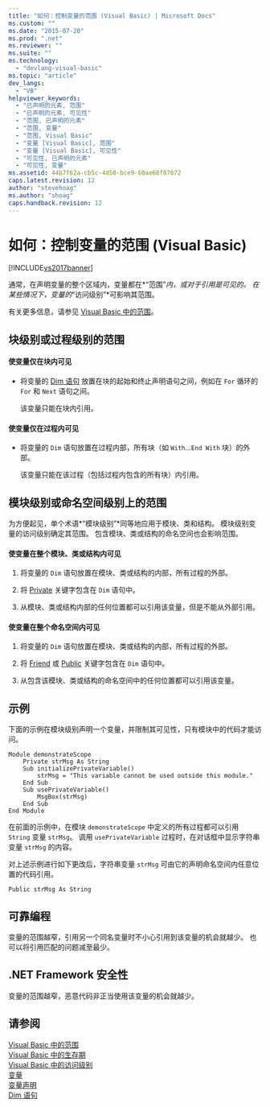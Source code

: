 ```yaml
---
title: "如何：控制变量的范围 (Visual Basic) | Microsoft Docs"
ms.custom: ""
ms.date: "2015-07-20"
ms.prod: ".net"
ms.reviewer: ""
ms.suite: ""
ms.technology: 
  - "devlang-visual-basic"
ms.topic: "article"
dev_langs: 
  - "VB"
helpviewer_keywords: 
  - "已声明的元素, 范围"
  - "已声明的元素, 可见性"
  - "范围, 已声明的元素"
  - "范围, 变量"
  - "范围, Visual Basic"
  - "变量 [Visual Basic], 范围"
  - "变量 [Visual Basic], 可见性"
  - "可见性, 已声明的元素"
  - "可见性, 变量"
ms.assetid: 44b7f62a-cb5c-4d50-bce9-60ae68f87072
caps.latest.revision: 12
author: "stevehoag"
ms.author: "shoag"
caps.handback.revision: 12
---
```

# 如何：控制变量的范围 (Visual Basic)
[!INCLUDE[vs2017banner](../../../../visual-basic/includes/vs2017banner.md)]

通常，在声明变量的整个区域内，变量都在*“范围”*内，或对于引用是可见的。  在某些情况下，变量的*“访问级别”*可影响其范围。  
  
 有关更多信息，请参见 [Visual Basic 中的范围](../../../../visual-basic/programming-guide/language-features/declared-elements/scope.md)。  
  
## 块级别或过程级别的范围  
  
#### 使变量仅在块内可见  
  
-   将变量的 [Dim 语句](../../../../visual-basic/language-reference/statements/dim-statement.md) 放置在块的起始和终止声明语句之间，例如在 `For` 循环的 `For` 和 `Next` 语句之间。  
  
     该变量只能在块内引用。  
  
#### 使变量仅在过程内可见  
  
-   将变量的 `Dim` 语句放置在过程内部，所有块（如 `With`...`End With` 块）的外部。  
  
     该变量只能在该过程（包括过程内包含的所有块）内引用。  
  
## 模块级别或命名空间级别上的范围  
 为方便起见，单个术语*“模块级别”*同等地应用于模块、类和结构。  模块级别变量的访问级别确定其范围。  包含模块、类或结构的命名空间也会影响范围。  
  
#### 使变量在整个模块、类或结构内可见  
  
1.  将变量的 `Dim` 语句放置在模块、类或结构的内部，所有过程的外部。  
  
2.  将 [Private](../../../../visual-basic/language-reference/modifiers/private.md) 关键字包含在 `Dim` 语句中。  
  
3.  从模块、类或结构内部的任何位置都可以引用该变量，但是不能从外部引用。  
  
#### 使变量在整个命名空间内可见  
  
1.  将变量的 `Dim` 语句放置在模块、类或结构的内部，所有过程的外部。  
  
2.  将 [Friend](../../../../visual-basic/language-reference/modifiers/friend.md) 或 [Public](../../../../visual-basic/language-reference/modifiers/public.md) 关键字包含在 `Dim` 语句中。  
  
3.  从包含该模块、类或结构的命名空间中的任何位置都可以引用该变量。  
  
## 示例  
 下面的示例在模块级别声明一个变量，并限制其可见性，只有模块中的代码才能访问。  
  
```  
Module demonstrateScope  
    Private strMsg As String  
    Sub initializePrivateVariable()  
        strMsg = "This variable cannot be used outside this module."  
    End Sub  
    Sub usePrivateVariable()  
        MsgBox(strMsg)  
    End Sub  
End Module  
```  
  
 在前面的示例中，在模块 `demonstrateScope` 中定义的所有过程都可以引用 `String` 变量 `strMsg`。  调用 `usePrivateVariable` 过程时，在对话框中显示字符串变量 `strMsg` 的内容。  
  
 对上述示例进行如下更改后，字符串变量 `strMsg` 可由它的声明命名空间内任意位置的代码引用。  
  
```  
Public strMsg As String  
```  
  
## 可靠编程  
 变量的范围越窄，引用另一个同名变量时不小心引用到该变量的机会就越少。  也可以将引用匹配的问题减至最少。  
  
## .NET Framework 安全性  
 变量的范围越窄，恶意代码非正当使用该变量的机会就越少。  
  
## 请参阅  
 [Visual Basic 中的范围](../../../../visual-basic/programming-guide/language-features/declared-elements/scope.md)   
 [Visual Basic 中的生存期](../../../../visual-basic/programming-guide/language-features/declared-elements/lifetime.md)   
 [Visual Basic 中的访问级别](../../../../visual-basic/programming-guide/language-features/declared-elements/access-levels.md)   
 [变量](../../../../visual-basic/programming-guide/language-features/variables/index.md)   
 [变量声明](../../../../visual-basic/programming-guide/language-features/variables/variable-declaration.md)   
 [Dim 语句](../../../../visual-basic/language-reference/statements/dim-statement.md)